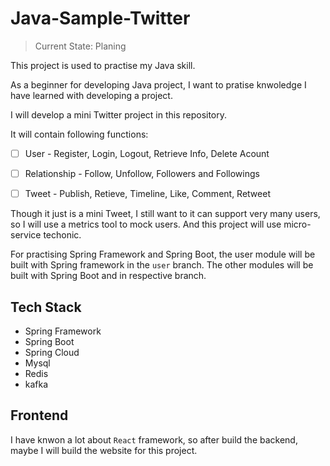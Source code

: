 # Java-Sample-Twitter

> Current State: Planing

This project is used to practise my Java skill.

As a beginner for developing Java project, I want to pratise knwoledge I have learned with developing a project.

I will develop a mini Twitter project in this repository.

It will contain following functions:

- [ ] User - Register, Login, Logout, Retrieve Info, Delete Acount
- [ ] Relationship - Follow, Unfollow, Followers and Followings
- [ ] Tweet - Publish, Retieve, Timeline, Like, Comment, Retweet


Though it just is a mini Tweet, I still want to it can support very many users, so I will use a metrics tool to mock users. And this project will use micro-service techonic.

For practising Spring Framework and Spring Boot, the user module will be built with Spring framework in the `user` branch. The other modules will be built with Spring Boot and in respective branch.

## Tech Stack
- Spring Framework
- Spring Boot
- Spring Cloud
- Mysql
- Redis
- kafka

## Frontend

I have knwon a lot about `React` framework, so after build the backend, maybe I will build the website for this project.
